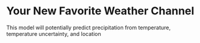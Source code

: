 # Your New Favorite Weather Channel

This model will potentially predict precipitation from temperature, temperature uncertainty, and location
